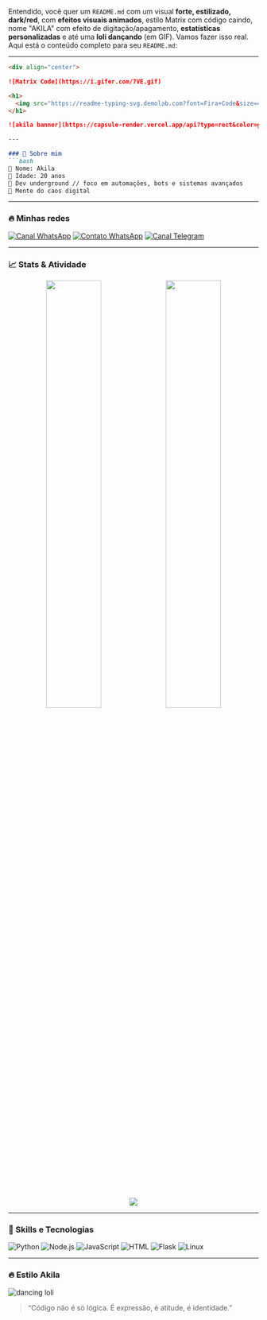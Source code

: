 Entendido, você quer um `README.md` com um visual **forte, estilizado, dark/red**, com **efeitos visuais animados**, estilo Matrix com código caindo, nome "AKILA" com efeito de digitação/apagamento, **estatísticas personalizadas** e até uma **loli dançando** (em GIF). Vamos fazer isso real. Aqui está o conteúdo completo para seu `README.md`:

---

````markdown
<div align="center">

![Matrix Code](https://i.gifer.com/7VE.gif)

<h1>
  <img src="https://readme-typing-svg.demolab.com?font=Fira+Code&size=40&duration=2000&pause=500&color=FF0000&center=true&vCenter=true&width=500&lines=AKILA;HACKER+MODE;WELCOME+TO+MY+PROFILE" alt="Typing SVG" />
</h1>

![akila banner](https://capsule-render.vercel.app/api?type=rect&color=gradient&height=200&section=header&text=AKILA%20CORP&fontSize=60&animation=fadeIn&fontColor=FF0000)

---

### 👾 Sobre mim
```bash
🔻 Nome: Akila  
🔻 Idade: 20 anos  
🔻 Dev underground // foco em automações, bots e sistemas avançados  
🔻 Mente do caos digital
````

---

### 🔥 Minhas redes

[![Canal WhatsApp](https://img.shields.io/badge/Canal%20WhatsApp-red?style=for-the-badge\&logo=whatsapp\&logoColor=white)](https://whatsapp.com/channel/0029VbB1a77545ussjB7uu1s)
[![Contato WhatsApp](https://img.shields.io/badge/Contato%20WhatsApp-darkred?style=for-the-badge\&logo=whatsapp\&logoColor=white)](https://wa.me/+553497624877)
[![Canal Telegram](https://img.shields.io/badge/Canal%20Telegram-8B0000?style=for-the-badge\&logo=telegram\&logoColor=white)](https://t.me/Aescorpxx)

---

### 📈 Stats & Atividade

<p align="center">
  <img src="https://github-readme-stats.vercel.app/api?username=akilacorp&show_icons=true&theme=radical&border_color=ff0000&icon_color=ff0000" width="47%" />
  <img src="https://github-readme-streak-stats.herokuapp.com/?user=akilacorp&theme=radical&background=000000&ring=ff0000&fire=ff0000" width="47%" />
</p>

<p align="center">
  <img src="https://github-profile-summary-cards.vercel.app/api/cards/profile-details?username=akilacorp&theme=github_dark_red" />
</p>

---

### 🧠 Skills e Tecnologias

![Python](https://img.shields.io/badge/Python-black?style=for-the-badge\&logo=python\&logoColor=ff0000)
![Node.js](https://img.shields.io/badge/Node.js-black?style=for-the-badge\&logo=node.js\&logoColor=ff0000)
![JavaScript](https://img.shields.io/badge/JavaScript-black?style=for-the-badge\&logo=javascript\&logoColor=ff0000)
![HTML](https://img.shields.io/badge/HTML-black?style=for-the-badge\&logo=html5\&logoColor=ff0000)
![Flask](https://img.shields.io/badge/Flask-black?style=for-the-badge\&logo=flask\&logoColor=ff0000)
![Linux](https://img.shields.io/badge/Linux-black?style=for-the-badge\&logo=linux\&logoColor=ff0000)

---

### 🔥 Estilo Akila

![dancing loli](https://media.tenor.com/HYkaYcZz_pEAAAAC/loli-dance.gif)

> “Código não é só lógica. É expressão, é atitude, é identidade.”

</div>
